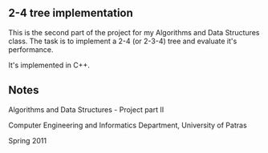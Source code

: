## 2-4 tree implementation

This is the second part of the project for my Algorithms and Data Structures class.
The task is to implement a 2-4 (or 2-3-4) tree and evaluate it's performance.

It's implemented in C++.

## Notes
Algorithms and Data Structures - Project part II

Computer Engineering and Informatics Department, University of Patras

Spring 2011
